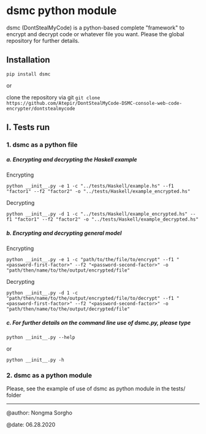 # dsmc python module

dsmc (DontStealMyCode) is a python-based complete "framework" to encrypt and decrypt code or whatever file you want. Please the global repository for further details.  

## Installation

`pip install dsmc`

or

clone the repository via git `git clone https://github.com/Atepir/DontStealMyCode-DSMC-console-web-code-encrypter/dontstealmycode`

## I. Tests run
### 1. dsmc as a python file
##### a. Encrypting and decrypting the Haskell example
Encrypting
```shell script
python __init__.py -e 1 -c "../tests/Haskell/example.hs" --f1 "factor1" --f2 "factor2" -o "../tests/Haskell/example_encrypted.hs"
```
Decrypting
```shell script
python __init__.py -d 1 -c "../tests/Haskell/example_encrypted.hs" --f1 "factor1" --f2 "factor2" -o "../tests/Haskell/example_decrypted.hs"
```
##### b. Encrypting and decrypting general model
Encrypting
```shell script
python __init__.py -e 1 -c "path/to/the/file/to/encrypt" --f1 "<password-first-factor>" --f2 "<password-second-factor>" -o "path/then/name/to/the/output/encrypted/file"
```
Decrypting
```shell script
python __init__.py -d 1 -c "path/then/name/to/the/output/encrypted/file/to/decrypt" --f1 "<password-first-factor>" --f2 "<password-second-factor>" -o "path/then/name/to/the/output/decrypted/file"
```

##### c. For further details on the command line use of dsmc.py, please type
```shell script
python __init__.py --help
```
or 
```shell script
python __init__.py -h
```
### 2. dsmc as a python module
Please, see the example of use of dsmc as python module in the tests/ folder

<hr>
@author: Nongma Sorgho

@date: 06.28.2020